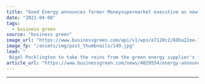 ```yaml
---
title: "Good Energy announces former Moneysupermarket executive as new CEO"
date: "2021-04-08"
tags: 
  - business green
source: "business green"
image_url: "https://www.businessgreen.com/api/v1/wps/e7128c2/685a22ee-1ce9-4381-99bb-9477e31df8a4/8/Nigel-Pocklington-002-185x114.jpg"
image_fp: "/assets/img/post_thumbnails/149.jpg"
lead: "
 Nigel Pocklington to take the reins from the green energy supplier's founder Juliet Davenport, who will become non-executive director of the clean energy business ..."
article_url: "https://www.businessgreen.com/news/4029554/energy-announces-former-moneysupermarket-executive-ceo"
---
```


---
